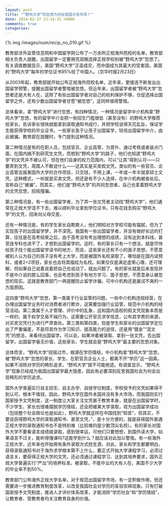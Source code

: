 ```yaml
---
layout: post
title: "“野鸡大学”的忽悠为何在我国大有市场？"
date: 2014-02-27 23:14:15 +0800
comments: true
categories: 
---
```


{% img /images/num/recip_no_010.gif %}

教育部涉外监管信息网和中国留学网公布了一万余所正规海外院校的名单。教育部相关负责人提醒，出国留学一定要擦亮双眼选择正规学校别被“野鸡大学”忽悠了。有关调查数据显示，美国“野鸡大学”泛滥成灾，而中国成为其最大的受害国，美国的“野鸡大学”每年的学位证书95%给了中国人。（京华时报2月23日）

从2003年起，教育部就开始公布正规海外院校名单，近年来，更接连不断发出出国留学预警，提醒出国留学者警惕被忽悠。但近年来，出国留学者被“野鸡大学”忽悠者还是大有人在，这除了有些出国留学者对自己的权利保护不够，仓促选择出国留学之外，还有少数出国留学者甘愿“被忽悠”，这同样值得警惕。

总体看来，拿“野鸡大学”进行忽悠，有四种情况，一种情况是留学中介机构拿“野鸡大学”忽悠，有的留学中介会把一些招生门槛很低（甚至没有）的野鸡大学推荐给家长，告诉家长很快就能拿到录取通知书成行，并把学校说得天花乱坠，保证学生能获得学校的毕业证书，一些家长急于让孩子出国留学，轻信出国留学中介，由此被骗。教育部在提醒时，专门提到这种情况。

第二种情况是有的在职人员，包括官员、企业高管，为晋升、通过考核或者装点门面，在国内搞不到研究生文凭，而想到“野鸡大学”的路子，他们也知道“野鸡大学”的文凭并不被认可，但在他们自身的权力范围内，可以“让其”得到认可——只要弄到文凭，周围人不敢说什么——这其实是买卖假文凭，类似的有一些官员、企业高管去报某国外大学的合作项目，只交钱，不用上课，一年或一年半就拿硕士文凭，这种模式，一听就是买卖文凭，但还是有不少人选择，在中介机构被查处后，宣称自己“被骗”。而其实，他们是“野鸡大学”的共同忽悠者，自己也拿着野鸡大学的文凭忽悠，招摇撞骗。

第三种情况是，有一些出国留学者，为了弄一张文凭者主动找“野鸡大学”，他们通常在正规大学混不下去，难以顺利毕业拿到学位证书，只有花钱去购买“野鸡大学”的文凭，回来向父母交差。

还有一种情况是，有的学生家长自欺欺人，他们明知对方学校可能有猫腻，但为了实现孩子的出国留学梦，并不深究。我国有一些出国留学者，并没有做好长远的打算，往往是在高考结束之后，由于高考没有考出理想的成绩，没有达到本科线，甚至连专科也进不了，才想到出国留学的。这时，有的家长只有一个想法，就是尽快给孩子找个能出国留学读书的地方，而且，这些家长还有不小的面子思想，不愿意被别人认为自己的孩子没有考上大学，而是被国外名校录取了，哪怕是在国内读预科，或者2+2项目，家长也会将其描绘为名校。如果仅仅是满足虚荣心理，还可理解，但如果自己说着说着把自己也说动了，就出问题了。有的家长就是后来发现并不是中介说的那么回事，也会考虑到孩子有地方学习、面子思想，不愿意承认被忽悠的现实。这就是教育部门一再提醒防止留学诈骗，可中介机构还是屡试不爽的一方面原因。

这四类“野鸡大学”忽悠，第一类属于行业监管的问题，一些中介机构违规经营，在办理出国留学业务时对消费者进行欺诈，这需要加强行业监管，规范中介机构的经营活动。第二类属于人才管理、评价中的乱象，这和国内高校的假文凭现象本质是一样的，属于权学交易不端行为，这需要公开官员求学信息，公布其学费的来源，对买卖文凭行为进行严肃查处。第三类和第四类，则是学生和家长的出国留学定位出了严重偏差，不是将其作为学习知识、提高能力的途径，还是用“镀金”“混文凭”的想法，来看待出国留学。可以说，如果冲着被录取、拿到一张文凭，去出国留学，出国留学毫无价值，这些家长、学生就会是“野鸡大学”最主要的忽悠对象。

总体而言，“野鸡大学”招摇过市，根源在学历情结，中介机构拿“野鸡大学”忽悠，被“野鸡大学”忽悠的家长、学生、在职官员企业人士，都离不开“学历”这一因素。如果不消除对学历的畸形追求，“野鸡大学”就不可能绝迹。有调查显示，“野鸡大学”现象已经成为我国出国留学最大隐患，因此有必要深刻反思我国社会为何会出现畸形的学历追求。

国外大学普遍实行自主招生、自主办学、自授学位制度，学校授予的文凭如果得不到认可，根本不值钱，因此，野鸡大学在国外本国并没有多大市场，而我国则实行国家授予文凭制度，这一制度让大家关注文凭甚于教育本身，就是在出国留学时，不少学生、家长也很难摆脱学历情结，还会把被某大学录取，视为出国留学成功（包括整个社会舆论也是如此），野鸡大学就这样在中国找到“知音”，但其实，不要说获得野鸡大学的录取通知书、甚至文凭，”，是十分方便的，就是获得国外普通正规大学的录取通知书也不是特别难（比较难的是少数顶尖名校）。有的家长对国外大学不要看语言成绩就录取，感到很幸运，可他们只要想想，到国外读大学，如果语言不过关，能听得懂课吗?这能学到什么？就应该对此加以警惕。有一些海外正规大学，近年来也开始用有条件录取方式抢生源，对此，家长和学生都要明白，获得录取通知书对于海外求学根本算不上什么，要正式开始大学课程学习，必须过语言关，要获得正规大学的文凭，还必须通过课程学习、达到其培养要求，国外正规大学普遍实行“严出”的培养标准，被录取，不能毕业的大有人在，美国不少大学的毕业率不到50%。

教育部门公布海外正规大学名单，对于规范出国留学市场，有一定积极作用，但还需要进一步推进教育制度改革，以改变我国社会对学历的盲目崇拜现象。只有打破国家授予文凭制度，推进人才评价体系改革，才能消除“学历社会”和“学历情结”，让教育者、受教育者均关注教育自身的价值。